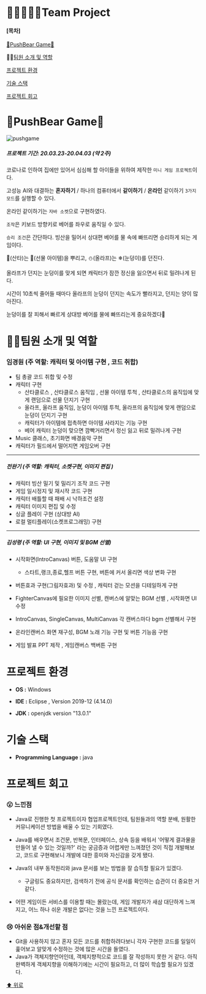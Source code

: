 # 👨🏻‍🤝‍👨🏻Team Project

#### [목차]

[🐻PushBear Game🐼](#pushbear-game)

🙋‍♂️[팀원 소개 및 역할](#%EF%B8%8F팀원-소개-및-역할)

[프로젝트 환경](#프로젝트-환경)

[기술 스택](#기술-스택)

[프로젝트 회고](#프로젝트-회고)

# 🐻PushBear Game🐼

![pushgame](pushgame.gif)



##### 프로젝트 기간: 20.03.23-20.04.03 (약 2주)

코로나로 인하여 집에만 있어서 심심해 할 아이들을 위하여 제작한 `미니 게임 프로젝트`이다.

고성능 AI와 대결하는 **혼자하기** / 하나의 컴퓨터에서 **같이하기** / **온라인** 같이하기 `3가지 모드`를 실행할 수 있다.

온라인 같이하기는 `자바 소켓`으로 구현하였다.

`조작`은 키보드 방향키로 베어를 좌우로 움직일 수 있다.

`승리 조건`은 간단하다. 빙산을 밀어서 상대편 베어를 물 속에 빠뜨리면 승리하게 되는 게임이다.

🎅(산타)는 🎁(선물 아이템)을 뿌리고, ⛄(올라프)는 ❄(눈덩이)를 던진다. 

올라프가 던지는 눈덩이를 맞게 되면 캐릭터가 잠깐 정신을 잃으면서 뒤로 밀려나게 된다.

시간이 10초씩 줄어들 때마다 올라프의 눈덩이 던지는 속도가 빨라지고, 던지는 양이 많아진다. 

눈덩이를 잘 피해서 빠르게 상대방 베어를 물에 빠뜨리는게 중요하겠다💪



# 🙋‍♂️팀원 소개 및 역할

### 임경원 (주 역할: 캐릭터 및 아이템 구현 , 코드 취합)

- 팀 총괄 코드 취합 및 수정  
- 캐릭터 구현
  - 산타클로스 , 산타클로스 움직임 , 선물 아이템 투척 , 산타클로스의 움직임에 맞게 랜덤으로 선물 던지기 구현
  - 올라프, 올라프 움직임, 눈덩이 아이템 투척, 올라프의 움직임에 맞게 랜덤으로 눈덩이 던지기 구현
  - 캐릭터가 아이템에 접촉하면 아이템 사라지는 기능 구현
  - 베어 캐릭터 눈덩이 맞으면 깜빡거리면서 정신 잃고 뒤로 밀려나게 구현
- Music 클래스, 초기화면 배경음악 구현 
- 캐릭터가 필드에서 떨어지면 게임오버 구현

---

##### 전완기 (주 역할: 캐릭터, 소켓구현, 이미지 편집 )

- 캐릭터 빙산 밀기 및 밀리기 조작 코드 구현
- 게임 일시정지 및 재시작 코드 구현
- 캐릭터 배틀할 때 패배 시 낙하조건 설정
- 캐릭터 이미지 편집 및 수정
- 싱글 플레이 구현 (상대방 AI)
- 로컬 멀티플레이(소켓프로그래밍) 구현

----

##### 김성령 (주 역할: UI 구현, 이미지 및 BGM 선별)

- 시작화면(IntroCanvas) 버튼, 도움말 UI 구현

  - 스타트,랭크,종료,헬프 버튼 구현, 버튼에 커서 올리면 색상 변화 구현

- 버튼효과 구현(그림자효과) 및 수정 , 캐릭터 걷는 모션을 디테일하게 구현

- FighterCanvas에 필요한 이미지 선별,  캔버스에 알맞는 BGM 선별 , 시작화면 UI 수정

- IntroCanvas, SingleCanvas, MultiCanvas 각 캔버스마다 bgm 선별해서 구현

- 온라인캔버스 화면 재구성, BGM 노래 기능 구현 및 버튼 기능음 구현

- 게임 발표 PPT 제작 , 게임캔버스 백버튼 구현

  

# 프로젝트 환경

- **OS :** Windows

- **IDE :** Eclipse , Version  2019-12 (4.14.0)

- **JDK :** openjdk version "13.0.1"


# 기술 스택

- **Programming Language :** java

# 프로젝트 회고

### 😮 느낀점

- Java로 진행한 첫 프로젝트이자 협업프로젝트인데, 팀원들과의 역할 분배, 원활한 커뮤니케이션 방법을 배울 수 있는 기회였다.

- Java를 배우면서 조건문, 반복문, 인터페이스, 상속 등을 배워서 '어떻게 결과물을 만들어 낼 수 있는 것일까?' 라는 궁금증과 어렵게만 느껴졌던 것이 직접 개발해보고, 코드로 구현해보니 개발에 대한 흥미와 자신감을 갖게 됐다.
- Java의 내부 동작원리와 java 문서를 보는 방법을 잘 습득할 필요가 있겠다.
  - 구글링도 중요하지만, 검색하기 전에 공식 문서를 확인하는 습관이 더 중요한 거 같다.
- 어떤 게임이든 서비스를 이용할 때는 몰랐는데, 게임 개발자가 새삼 대단하게 느껴지고, 어느 하나 쉬운 개발은 없다는 것을 느낀 프로젝트이다.

### 😢 아쉬운 점&개선할 점

- Git을 사용하지 않고 혼자 모든 코드를 취합하려다보니 각자 구현한 코드를 일일이 훑어보고 알맞게 수정하는 것에 많은 시간을 들였다.
- Java가 객체지향언어인데, 객체지향적으로 코드를 잘 작성하지 못한 거 같다. 아직 완벽하게 객체지향을 이해하기에는 시간이 필요하고, 더 많이 학습할 필요가 있겠다.



[⬆ 위로](#)

